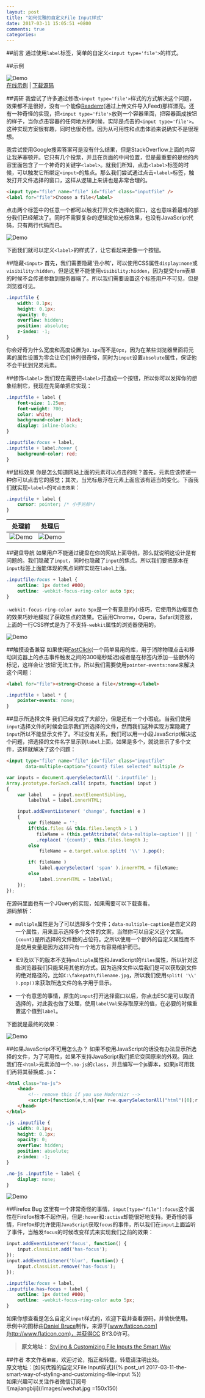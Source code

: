 ```yaml
---
layout: post
title: "如何优雅的自定义File Input样式"
date: 2017-03-11 15:05:51 +0800
comments: true
categories: 
---
```


##前言
通过使用`label`标签，简单的自定义`<input type='file'>`的样式。

##示例

![Demo](/images/posts/CustomFileInputs1.jpg)  
[在线示例](http://tympanus.net/Tutorials/CustomFileInputs/) | [下载源码](http://tympanus.net/Tutorials/CustomFileInputs/CustomFileInputs.zip)

##调研
我尝试了许多通过修改`<input type='file'>`样式的方式解决这个问题，效果都不是很好，没有一个能像[Readerrr](http://readerrr.com/)(通过上传文件导入Feed)那样漂亮。还有一种奇怪的实现，把`<input type='file'>`放到一个容器里面，把容器画成按钮的样子，当你点击容器的任何地方的时候，实际是点击的`<input type='file'>`。这种实现方案很有趣，同时也很奇怪。因为从可用性和点击体验来说确实不是很理想。

我尝试使用Google搜索答案可是没有什么结果，但是StackOverflow上面的内容让我茅塞顿开。它只有几个投票，并且在页面的中间位置，但是最重要的是他的内容里面包含了一个神奇的关键字`<label>`。就我们所知，点击`<label>`标签的时候，可以触发它所绑定`<input>`的焦点。那么我们尝试通过点击`<label>`标签，触发打开文件选择的窗口，这样从逻辑上来讲也是非常合理的。

```html
<input type="file" name="file" id="file" class="inputfile" />
<label for="file">Choose a file</label>
```
点击两个标签中的任意一个都可以触发打开文件选择的窗口，这也意味着最难的部分我们已经解决了。同时不需要复杂的逻辑定位光标效果，也没有JavaScript代码，只有两行代码而已。

![Demo](/images/posts/smart-custom-file-input-1.gif)

下面我们就可以定义`<label>`的样式了，让它看起来更像一个按钮。

##隐藏`<input>`
首先，我们需要隐藏‘丑小鸭’，可以使用CSS属性`display:none`或`visibility:hidden`，但是这里不能使用`visibility:hidden`，因为提交`form`表单的时候不会传递参数到服务器端了。所以我们需要设置这个标签用户不可见，但是浏览器可见。
```css
.inputfile {
	width: 0.1px;
	height: 0.1px;
	opacity: 0;
	overflow: hidden;
	position: absolute;
	z-index: -1;
}
```
你会好奇为什么宽度和高度设置为`0.1px`而不是`0px`，因为在某些浏览器里面将元素的属性设置为零会让它们排列很奇怪，同时为`input`设置`absolute`属性，保证他不会干扰到兄弟元素。

##修饰`<label>`
我们现在需要把`<label>`打造成一个按钮，所以你可以发挥你的想象绘制它，我现在先简单把它实现：
```css
.inputfile + label {
    font-size: 1.25em;
    font-weight: 700;
    color: white;
    background-color: black;
    display: inline-block;
}

.inputfile:focus + label,
.inputfile + label:hover {
    background-color: red;
}
```
##鼠标效果
你是怎么知道网站上面的元素可以点击的呢？首先，元素应该传递一种你可以点击它的感觉；其次，当光标悬浮在元素上面应该有适当的变化。下面我们就实现`<label>`的`可点击效果`：
```css
.inputfile + label {
	cursor: pointer; /* 小手光标*/
}
```

| 处理前        | 处理后         |
| :-------------: |:-------------:|
|![Demo](/images/posts/smart-custom-file-input-2.gif)| ![Demo](/images/posts/smart-custom-file-input-3.gif)|


##键盘导航
如果用户不能通过键盘在你的网站上面导航，那么就说明这设计是有问题的。我们隐藏了`input`，同时也隐藏了`input`的焦点。所以我们要把原本在`input`标签上面能体现的焦点同样实现在`label`上面。
```css
.inputfile:focus + label {
	outline: 1px dotted #000;
	outline: -webkit-focus-ring-color auto 5px;
}
```
`-webkit-focus-ring-color auto 5px`是一个有意思的小技巧，它使用外边框变色的效果巧妙地模拟了获取焦点的效果。它适用Chrome，Opera，Safari浏览器，上面的一行CSS样式是为了不支持`-webkit`属性的浏览器使用的。

![Demo](/images/posts/smart-custom-file-input-4.gif)

##触摸设备兼容
如果使用[FastClick](https://github.com/ftlabs/fastclick)(一个简单易用的库，用于消除物理点击和移动浏览器上的点击事件触发之间的300毫秒延迟)或者是在标签内添加一些额外的标记，这样会让’按钮‘无法工作，所以我们需要使用`pointer-events:none`来解决这个问题：
```html
<label for="file"><strong>Choose a file</strong></label>
```
```css
.inputfile + label * {
	pointer-events: none;
}
```
##显示所选择文件
我们已经完成了大部分，但是还有一个小瑕疵。当我们使用`input`选择文件的时候会显示我们所选择的文件，然而我们这种实现方案隐藏了`input`所以不能显示文件了。不过没有关系，我们可以用一小段JavaScript解决这个问题，把选择的文件名字显示到`label`上面，如果是多个，就说显示了多个文件，这样就解决了这个问题：

```html
<input type="file" name="file" id="file" class="inputfile" 
	   data-multiple-caption="{count} files selected" multiple />
```
```javascript
var inputs = document.querySelectorAll( '.inputfile' );
Array.prototype.forEach.call( inputs, function( input )
{
	var label	 = input.nextElementSibling,
		labelVal = label.innerHTML;

	input.addEventListener( 'change', function( e )
	{
		var fileName = '';
		if(this.files && this.files.length > 1 )
		   fileName = (this.getAttribute('data-multiple-caption') || '')
		   .replace( '{count}', this.files.length );
		else
			fileName = e.target.value.split( '\\' ).pop();

		if( fileName )
			label.querySelector( 'span' ).innerHTML = fileName;
		else
			label.innerHTML = labelVal;
	});
});
```
在源码里面也有一个JQuery的实现，如果需要可以下载查看。  
源码解析：  

- `multiple`属性是为了可以选择多个文件；`data-multiple-caption`是自定义的一个属性，用来显示选择多个文件的文案，当然你可以自定义这个文案。`{count}`是所选择的文件数的占位符。之所以使用一个额外的自定义属性而不是使用变量是因为这样只有一个地方有容易维护而已。

- IE9及以下的版本不支持`multiple`属性和JavaScript的`files`属性，所以针对这些浏览器我们只能采用其他的方式。因为选择文件以后我们是可以获取到文件的绝对路径的，比如`C:\fakepath\filename.jpg`，所以我们使用`split( '\\' ).pop()`来获取所选文件的名字用于显示。

- 一个有意思的事情，原生的`input`打开选择窗口以后，你点击ESC是可以取消选择的，对此我也做了处理，使用`labelVal`来存取原来的值，在必要的时候重置这个值到`label`。

下面就是最终的效果：

![Demo](/images/posts/smart-custom-file-input-5.gif)

##如果JavaScript不可用怎么办？
如果不使用JavaScript的话没有办法显示所选择的文件，为了可用性，如果不支持JavaScript我们把它变回原来的外观。因此我们在`<html>`元素添加一个`.no-js`的`class`，并且编写一个js脚本，如果js可用我们再将其替换成`.js`：
```html
<html class="no-js">
    <head>
        <!-- remove this if you use Modernizr -->
        <script>(function(e,t,n){var r=e.querySelectorAll("html")[0];r.className=r.className.replace(/(^|\s)no-js(\s|$)/,"$1js$2")})(document,window,0);</script>
    </head>
</html>
```
```css
.js .inputfile {
    width: 0.1px;
    height: 0.1px;
    opacity: 0;
    overflow: hidden;
    position: absolute;
    z-index: -1;
}

.no-js .inputfile + label {
    display: none;
}
```

![Demo](/images/posts/smart-custom-file-input-6.gif)

##Firefox Bug
这里有一个非常奇怪的事情，`input[type="file"]:focus`这个属性在Firefox根本不起作用，但是`:hover`和`:active`却能很好地支持。更奇怪的事情，Firefox却允许使用`JavaScript`获取`focus`的事件，所以我们在`input`上面监听了事件，当触发`focus`的时候改变样式来实现我们之前的效果：
```javascript
input.addEventListener('focus', function() {
    input.classList.add('has-focus');
});
input.addEventListener('blur', function() {
    input.classList.remove('has-focus');
});
```
```css
.inputfile:focus + label,
.inputfile.has-focus + label {
    outline: 1px dotted #000;
    outline: -webkit-focus-ring-color auto 5px;
}
```
如果你想查看是怎么自定义`input`样式的，欢迎下载并查看源码，并愉快使用。  
示例中的图标由[Daniel Bruce](http://www.danielbruce.se/)制作，来源于[www.flaticon.com](http://www.flaticon.com)，并获得CC BY3.0许可。

>**原文地址：** [Styling & Customizing File Inputs the Smart Way](https://tympanus.net/codrops/2015/09/15/styling-customizing-file-inputs-smart-way/)

##作者
本文作者`麻酱`，欢迎讨论，指正和转载，转载请注明出处。  
原文地址：[如何优雅的自定义File Input样式]({% post_url 2017-03-11-the-smart-way-of-styling-and-customizing-file-input %})  
如果兴趣可以关注作者微信订阅号  
![majiangbiji](/images/wechat.jpg =150x150) 